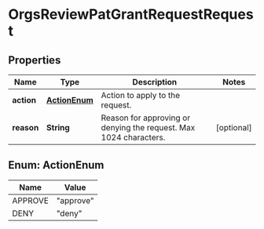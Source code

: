 

# OrgsReviewPatGrantRequestRequest


## Properties

| Name | Type | Description | Notes |
|------------ | ------------- | ------------- | -------------|
|**action** | [**ActionEnum**](#ActionEnum) | Action to apply to the request. |  |
|**reason** | **String** | Reason for approving or denying the request. Max 1024 characters. |  [optional] |



## Enum: ActionEnum

| Name | Value |
|---- | -----|
| APPROVE | &quot;approve&quot; |
| DENY | &quot;deny&quot; |



